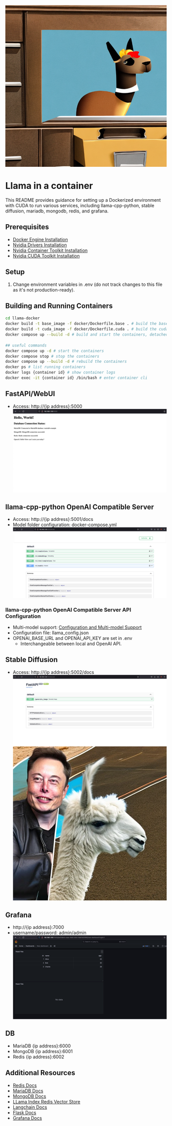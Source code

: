 ![Llama in a container](assets/llama_container.png)


# Llama in a container

This README provides guidance for setting up a Dockerized environment with CUDA to run various services, including llama-cpp-python, stable diffusion, mariadb, mongodb, redis, and grafana.

## Prerequisites
- [Docker Engine Installation](https://docs.docker.com/engine/install/)
- [Nvidia Drivers Installation](https://www.nvidia.com/Download/index.aspx?lang=en-us)
- [Nvidia Container Toolkit Installation](https://docs.nvidia.com/datacenter/cloud-native/container-toolkit/latest/install-guide.html)
- [Nvidia CUDA Toolkit Installation](https://docs.nvidia.com/cuda/cuda-quick-start-guide/index.html)

## Setup
1. Change environment variables in .env (do not track changes to this file as it's not production-ready).

## Building and Running Containers
```sh
cd llama-docker
docker build -t base_image -f docker/Dockerfile.base . # build the base image
docker build -t cuda_image -f docker/Dockerfile.cuda . # build the cuda image
docker compose up --build -d # build and start the containers, detached

## useful commands
docker compose up -d # start the containers
docker compose stop # stop the containers
docker compose up --build -d # rebuild the containers
docker ps # list running containers
docker logs {container id} # show container logs
docker exec -it {container id} /bin/bash # enter container cli
```

## FastAPI/WebUI
- Access: http://{ip address}:5000
![Initial Run](assets/init_run.png)

## llama-cpp-python OpenAI Compatible Server
- Access: http://{ip address}:5001/docs
- Model folder configuration: docker-compose.yml
![OpenAI Compatible API](assets/openai_api.png)


### llama-cpp-python OpenAI Compatible Server API Configuration
- Multi-model support: [Configuration and Multi-model Support](https://llama-cpp-python.readthedocs.io/en/latest/server/#configuration-and-multi-model-support)
- Configuration file: llama_config.json
- OPENAI_BASE_URL and OPENAI_API_KEY are set in .env
  - Interchangeable between local and OpenAI API.

## Stable Diffusion
- Access: http://{ip address}:5002/docs
![Stable Diffusion API](assets/sd_api.png)
![Stable Diffusion](assets/horse.png)

## Grafana
- http://{ip address}:7000
- username/password: admin/admin
![Grafana](assets/grafana_init.png)

## DB
- MariaDB {ip address}:6000
- MongoDB {ip address}:6001
- Redis {ip address}:6002

## Additional Resources
- [Redis Docs](https://redis.io/docs/)
- [MariaDB Docs](https://mariadb.com/kb/en/documentation/)
- [MongoDB Docs](https://www.mongodb.com/basics/get-started)
- [LLama Index Redis Vector Store](https://docs.llamaindex.ai/en/latest/examples/vector_stores/RedisIndexDemo.html#)
- [Langchain Docs](https://python.langchain.com/docs/get_started/quickstart)
- [Flask Docs](https://flask.palletsprojects.com/en/3.0.x/)
- [Grafana Docs](https://grafana.com/docs/grafana/latest/)
